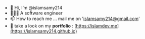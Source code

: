 - 👋 Hi, I’m @islamsamy214
- 👨🏻‍💻 A software engineer
- 📫 How to reach me ... mail me on 'islamsamy214@gmail.com'
- 👀 take a look on my **portfolio** : [https://islamdev.me](https://islamsamy214.github.io)
